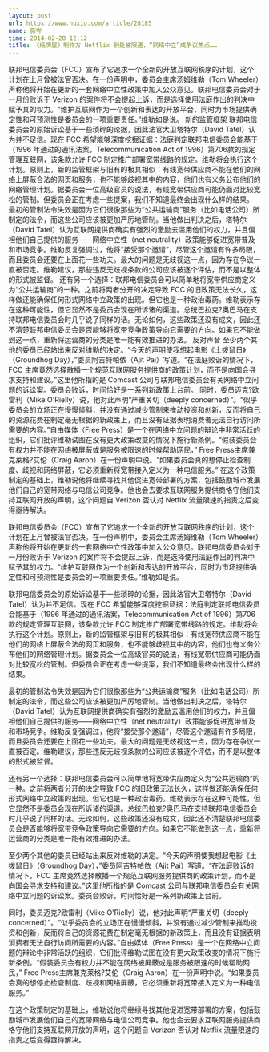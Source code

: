 ```yaml
---
layout: post
url: https://www.huxiu.com/article/28185
name: 薇岑
time: 2014-02-20 12:12
title: 《纸牌屋》制作方 Netflix 到处被限速，“网络中立”成争议焦点……
---
```

联邦电信委员会（FCC）宣布了它追求一个全新的开放互联网秩序的计划，这个计划在上月曾被法官否决。在一份声明中，委员会主席汤姆维勒（Tom Wheeler）声称他将开始在更新的一套网络中立性政策中加入公众意见。联邦电信委员会对于一月份败诉于 Verizon 的案件将不会提起上诉，而是选择使用法庭作出的判决中赋予其的权力。“维护互联网作为一个创新和表达的开放平台，同时为市场提供确定性和可预测性是委员会的一项重要责任。”维勒如是说。 新的监管框架 联邦电信委员会的原始诉讼基于一些琐碎的论据，因此法官大卫塔特尔（David Tatel）认为并不足信。现在 FCC 希望能够深度挖掘证据：法庭判定联邦电信委员会能基于（1996 年通过的通讯法案，Telecommunication Act of 1996）第706款的规定管理互联网，该条款允许 FCC 制定推广部署宽带线路的规定。维勒将会执行这个计划。原则上，新的监管框架与旧有的极其相似：有线宽带供应商不能在他们的网络上屏蔽合法的网页和服务，也不能够歧视其中的内容，他们也有义务公布他们的网络管理计划。据委员会一位高级官员的说法，有线宽带供应商可能仍面对比较宽松的管制。但委员会正在考虑一些提案，我们不知道最终会出现什么样的结果。 最初的管制法令失效是因为它们很像那些为“公共运输商”服务（比如电话公司）所制定的法令，而这些公司应该被更加严厉地管制。当他做出判决之后，塔特尔（David Tatel）认为互联网提供商确实有强烈的激励去滥用他们的权力，并且偏袒他们自己提供的服务——网络中立性（net neutrality）政策能够促进宽带普及和市场竞争。维勒反复强调过，他将“接受那个邀请”，尽管这个邀请有许多局限，而且委员会还要在上面花一些功夫。最大的问题是无歧视这一点，因为存在争议一直被否定。维勒建议，那些违反无歧视条款的公司应该被逐个评估，而不是以整体的形式被监督。 还有另一个选择：联邦电信委员会可以简单地将宽带供应商定义为“公共运输商”的一种。之前将两者分开的决定导致 FCC 的旧政策无法长久，这样做还能确保任何形式网络中立政策的出现。但它也是一种政治毒药。维勒表示存在这种可能性，但它显然不是委员会现在所诉诸的渠道。总统巴拉克?奥巴马在支持联邦电信委员会时几乎说了同样的话。无论如何，这些政策还没有成文，因此还不清楚联邦电信委员会是否能够将宽带竞争政策导向它需要的方向。如果它不能做到这一点，重新将运营商的分类是唯一能有效推进的办法。 反对声音 至少两个其他的委员已经站出来反对维勒的决定。“今天的声明使我想起电影《土拨鼠日》（Groundhog Day），”委员阿吉特帕依（Ajit Pai）写道。“在法庭败诉的情况下，FCC 主席竟然选择散播一个规范互联网服务提供商的政策计划，而不是向国会寻求支持和建议。”这里他所指的是 Comcast 公司与联邦电信委员会有关网络中立问题的诉讼案。委员会败诉，时间恰好是一系列新政策上台前。 同时，委员迈克?欧雷利（Mike O'Rielly）说，他对此声明“严重关切（deeply concerned）”。“似乎委员会的立场正在慢慢倾斜，并没有通过减少管制来推动投资和创新，反而将自己的资源花费在制定毫无根据的新政策上，而且没有证据表明消费者无法自行访问所需要的内容。”自由媒体（Free Press）是一个在网络中立问题的辩论中非常活跃的组织，它们批评维勒试图在没有更大政策改变的情况下施行新条例。“假装委员会有权力并不能在网络被屏蔽或是服务被限速的时候帮助网民，” Free Press主席兼克莱格?艾伦（Craig Aaron）在一份声明中说。“如果委员会真的想停止检查制度、歧视和网络屏蔽，它必须重新将宽带接入定义为一种电信服务。” 在这个政策制定的基础上，维勒说他将继续寻找其他促进宽带部署的方案，包括鼓励城市发展他们自己的宽带网络与电信公司竞争。他也会去要求互联网服务提供商恪守他们支持互联网开放的声明，这个问题自 Verizon 否认对 Netflix 流量限速的指责之后变得亟待解决。

联邦电信委员会（FCC）宣布了它追求一个全新的开放互联网秩序的计划，这个计划在上月曾被法官否决。在一份声明中，委员会主席汤姆维勒（Tom Wheeler）声称他将开始在更新的一套网络中立性政策中加入公众意见。联邦电信委员会对于一月份败诉于 Verizon 的案件将不会提起上诉，而是选择使用法庭作出的判决中赋予其的权力。“维护互联网作为一个创新和表达的开放平台，同时为市场提供确定性和可预测性是委员会的一项重要责任。”维勒如是说。

联邦电信委员会的原始诉讼基于一些琐碎的论据，因此法官大卫塔特尔（David Tatel）认为并不足信。现在 FCC 希望能够深度挖掘证据：法庭判定联邦电信委员会能基于（1996 年通过的通讯法案，Telecommunication Act of 1996）第706款的规定管理互联网，该条款允许 FCC 制定推广部署宽带线路的规定。维勒将会执行这个计划。原则上，新的监管框架与旧有的极其相似：有线宽带供应商不能在他们的网络上屏蔽合法的网页和服务，也不能够歧视其中的内容，他们也有义务公布他们的网络管理计划。据委员会一位高级官员的说法，有线宽带供应商可能仍面对比较宽松的管制。但委员会正在考虑一些提案，我们不知道最终会出现什么样的结果。

最初的管制法令失效是因为它们很像那些为“公共运输商”服务（比如电话公司）所制定的法令，而这些公司应该被更加严厉地管制。当他做出判决之后，塔特尔（David Tatel）认为互联网提供商确实有强烈的激励去滥用他们的权力，并且偏袒他们自己提供的服务——网络中立性（net neutrality）政策能够促进宽带普及和市场竞争。维勒反复强调过，他将“接受那个邀请”，尽管这个邀请有许多局限，而且委员会还要在上面花一些功夫。最大的问题是无歧视这一点，因为存在争议一直被否定。维勒建议，那些违反无歧视条款的公司应该被逐个评估，而不是以整体的形式被监督。

还有另一个选择：联邦电信委员会可以简单地将宽带供应商定义为“公共运输商”的一种。之前将两者分开的决定导致 FCC 的旧政策无法长久，这样做还能确保任何形式网络中立政策的出现。但它也是一种政治毒药。维勒表示存在这种可能性，但它显然不是委员会现在所诉诸的渠道。总统巴拉克?奥巴马在支持联邦电信委员会时几乎说了同样的话。无论如何，这些政策还没有成文，因此还不清楚联邦电信委员会是否能够将宽带竞争政策导向它需要的方向。如果它不能做到这一点，重新将运营商的分类是唯一能有效推进的办法。

至少两个其他的委员已经站出来反对维勒的决定。“今天的声明使我想起电影《土拨鼠日》（Groundhog Day），”委员阿吉特帕依（Ajit Pai）写道。“在法庭败诉的情况下，FCC 主席竟然选择散播一个规范互联网服务提供商的政策计划，而不是向国会寻求支持和建议。”这里他所指的是 Comcast 公司与联邦电信委员会有关网络中立问题的诉讼案。委员会败诉，时间恰好是一系列新政策上台前。

同时，委员迈克?欧雷利（Mike O'Rielly）说，他对此声明“严重关切（deeply concerned）”。“似乎委员会的立场正在慢慢倾斜，并没有通过减少管制来推动投资和创新，反而将自己的资源花费在制定毫无根据的新政策上，而且没有证据表明消费者无法自行访问所需要的内容。”自由媒体（Free Press）是一个在网络中立问题的辩论中非常活跃的组织，它们批评维勒试图在没有更大政策改变的情况下施行新条例。“假装委员会有权力并不能在网络被屏蔽或是服务被限速的时候帮助网民，” Free Press主席兼克莱格?艾伦（Craig Aaron）在一份声明中说。“如果委员会真的想停止检查制度、歧视和网络屏蔽，它必须重新将宽带接入定义为一种电信服务。”

在这个政策制定的基础上，维勒说他将继续寻找其他促进宽带部署的方案，包括鼓励城市发展他们自己的宽带网络与电信公司竞争。他也会去要求互联网服务提供商恪守他们支持互联网开放的声明，这个问题自 Verizon 否认对 Netflix 流量限速的指责之后变得亟待解决。

